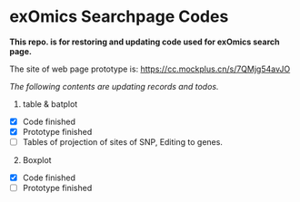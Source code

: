 # exOmics Searchpage Codes

**This repo. is for restoring and updating code used for exOmics search page.**

The site of web page prototype is: https://cc.mockplus.cn/s/7QMjg54avJO

*The following contents are updating records and todos.*

1. table & batplot

- [X] Code finished
- [X] Prototype finished
- [ ] Tables of projection of sites of SNP, Editing to genes.

2. Boxplot

- [X] Code finished
- [ ] Prototype finished
